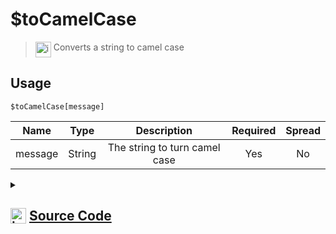 # $toCamelCase
> <img align="top" src="https://upload.wikimedia.org/wikipedia/commons/thumb/e/e4/Infobox_info_icon.svg/160px-Infobox_info_icon.svg.png?20150409153300" alt="image" width="25" height="auto"> Converts a string to camel case
## Usage
```
$toCamelCase[message]
```
| Name | Type | Description | Required | Spread
| :---: | :---: | :---: | :---: | :---: |
message | String | The string to turn camel case | Yes | No
<details>
<summary>
    
## <img align="top" src="https://cdn4.iconfinder.com/data/icons/iconsimple-logotypes/512/github-512.png" alt="image" width="25" height="auto">  [Source Code](https://github.com/tryforge/ForgeScript-V2/blob/main/src/native/toCamelCase.ts)
    
</summary>
    
```ts
import { ArgType, NativeFunction, Return } from "../structures"
import { camelCase } from "lodash"

export default new NativeFunction({
    name: "$toCamelCase",
    version: "1.0.6",
    description: "Converts a string to camel case",
    brackets: true,
    unwrap: true,
    args: [
        {
            name: "message",
            description: "The string to turn camel case",
            rest: false,
            required: true,
            type: ArgType.String
        }
    ],
    execute(ctx, [ m ]) {
        return Return.success(camelCase(m))
    },
})
```
    
</details>